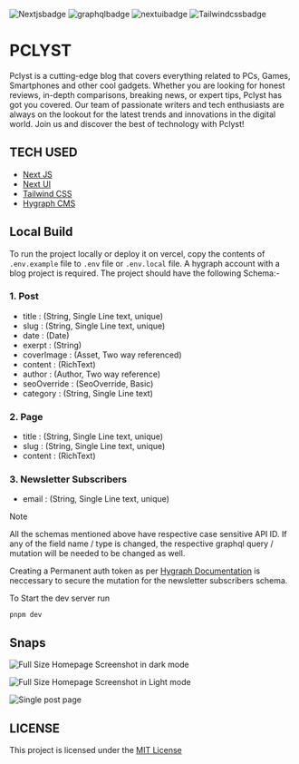 ![Nextjsbadge](https://img.shields.io/badge/Next.js-000000.svg?style=for-the-badge&logo=nextdotjs&logoColor=white)
![graphqlbadge](https://img.shields.io/badge/GraphQL-E10098.svg?style=for-the-badge&logo=GraphQL&logoColor=white)
![nextuibadge](https://img.shields.io/badge/NextUI-000000.svg?style=for-the-badge&logo=NextUI&logoColor=white)
![Tailwindcssbadge](https://img.shields.io/badge/Tailwind%20CSS-06B6D4.svg?style=for-the-badge&logo=Tailwind-CSS&logoColor=white)
# PCLYST
Pclyst is a cutting-edge blog that covers everything related to PCs, Games, Smartphones and other cool gadgets. Whether you are looking for honest reviews, in-depth comparisons, breaking news, or expert tips, Pclyst has got you covered. Our team of passionate writers and tech enthusiasts are always on the lookout for the latest trends and innovations in the digital world. Join us and discover the best of technology with Pclyst!

## TECH USED
- [Next JS](https://nextjs.org/)
- [Next UI](https://nextui.org/)
- [Tailwind CSS](https://tailwindcss.com/)
- [Hygraph CMS](https://hygraph.com/)

## Local Build
To run the project locally or deploy it on vercel, copy the contents of `.env.example` file to `.env` file or `.env.local` file. A hygraph account with a blog project is required. The project should have the following Schema:-

### 1. Post
  - title : (String, Single Line text, unique)
  - slug : (String, Single Line text, unique)
  - date : (Date)
  - exerpt : (String) 
  - coverImage : (Asset, Two way referenced)
  - content : (RichText)
  - author : (Author, Two way reference)
  - seoOverride : (SeoOverride, Basic)
  - category : (String, Single Line text)
### 2. Page
  - title : (String, Single Line text, unique)
  - slug : (String, Single Line text, unique)
  - content : (RichText)
### 3. Newsletter Subscribers
  - email : (String, Single Line text, unique)

> [!NOTE]
> All the schemas mentioned above have respective case sensitive API ID. If any of the field name / type is changed, the respective graphql query / mutation will be needed to be changed as well.

Creating a Permanent auth token as per [Hygraph Documentation](https://hygraph.com/docs/api-reference/basics/permissions#permanent-auth-tokens-with-specific-models) is neccessary to secure the mutation  for the newsletter subscribers schema.

To Start the dev server run
```
pnpm dev
```

## Snaps
![Full Size Homepage Screenshot in dark mode](public/snaps/Full%20Size%20Screenshot%20Dark.png)

![Full Size Homepage Screenshot in Light mode](public/snaps/Full%20Size%20Screenshot%20Light.png)

![Single post page](public/snaps/Single%20Page%20Screenshot.png)

## LICENSE
This project is licensed under the [MIT License](LICENSE.md)